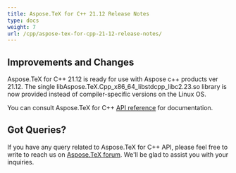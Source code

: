 ```yaml
---
title: Aspose.TeX for C++ 21.12 Release Notes
type: docs
weight: 7
url: /cpp/aspose-tex-for-cpp-21-12-release-notes/
---
```


## Improvements and Changes

Aspose.TeX for C++ 21.12  is ready for use with Aspose c++ products ver 21.12.
The single libAspose.TeX.Cpp_x86_64_libstdcpp_libc2.23.so library is now provided instead of compiler-specific versions on the Linux OS.

You can consult Aspose.TeX for C++ [API reference](https://reference.aspose.com/tex/cpp/) for documentation.
 
## Got Queries?
If you have any query related to Aspose.TeX for C++ API, please feel free to write to reach us on [Aspose.TeX forum](https://forum.aspose.com/c/tex/). We'll be glad to assist you with your inquiries.
